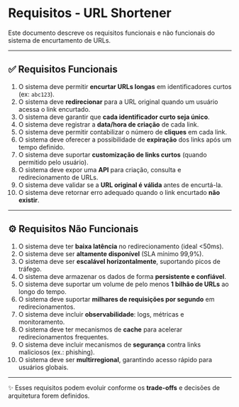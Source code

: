 # Requisitos - URL Shortener

Este documento descreve os requisitos funcionais e não funcionais do sistema de encurtamento de URLs.

---

## ✅ Requisitos Funcionais

1. O sistema deve permitir **encurtar URLs longas** em identificadores curtos (ex: `abc123`).
2. O sistema deve **redirecionar** para a URL original quando um usuário acessa o link encurtado.
3. O sistema deve garantir que **cada identificador curto seja único**.
4. O sistema deve registrar a **data/hora de criação** de cada link.
5. O sistema deve permitir contabilizar o número de **cliques** em cada link.
6. O sistema deve oferecer a possibilidade de **expiração** dos links após um tempo definido.
7. O sistema deve suportar **customização de links curtos** (quando permitido pelo usuário).
8. O sistema deve expor uma **API** para criação, consulta e redirecionamento de URLs.
9. O sistema deve validar se a **URL original é válida** antes de encurtá-la.
10. O sistema deve retornar erro adequado quando o link encurtado **não existir**.

---

## ⚙️ Requisitos Não Funcionais

1. O sistema deve ter **baixa latência** no redirecionamento (ideal <50ms).
2. O sistema deve ser **altamente disponível** (SLA mínimo 99,9%).
3. O sistema deve ser **escalável horizontalmente**, suportando picos de tráfego.
4. O sistema deve armazenar os dados de forma **persistente e confiável**.
5. O sistema deve suportar um volume de pelo menos **1 bilhão de URLs** ao longo do tempo.
6. O sistema deve suportar **milhares de requisições por segundo** em redirecionamentos.
7. O sistema deve incluir **observabilidade**: logs, métricas e monitoramento.
8. O sistema deve ter mecanismos de **cache** para acelerar redirecionamentos frequentes.
9. O sistema deve incluir mecanismos de **segurança** contra links maliciosos (ex.: phishing).
10. O sistema deve ser **multirregional**, garantindo acesso rápido para usuários globais.

---

✨ Esses requisitos podem evoluir conforme os **trade-offs** e decisões de arquitetura forem definidos.
